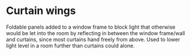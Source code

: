 # Curtain wings

Foldable panels added to a window frame to block light that otherwise would be let into the room by reflecting in between the window frame/wall and curtains, since most curtains hand freely from above.
Used to lower light level in a room further than curtains could alone.